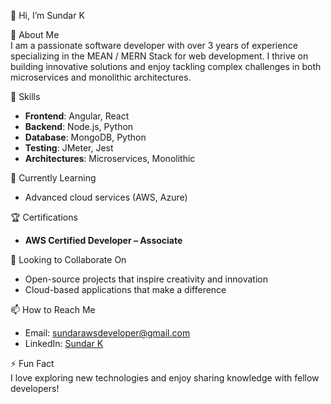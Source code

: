 

👋 Hi, I’m Sundar K

💼 About Me  
I am a passionate software developer with over 3 years of experience specializing in the MEAN / MERN Stack for web development. I thrive on building innovative solutions and enjoy tackling complex challenges in both microservices and monolithic architectures.

👀 Skills
- **Frontend**: Angular, React  
- **Backend**: Node.js, Python  
- **Database**: MongoDB, Python  
- **Testing**: JMeter, Jest  
- **Architectures**: Microservices, Monolithic  

🌱 Currently Learning  
- Advanced cloud services (AWS, Azure)

🏆 Certifications  
- **AWS Certified Developer – Associate**

💞️ Looking to Collaborate On  
- Open-source projects that inspire creativity and innovation  
- Cloud-based applications that make a difference

📫 How to Reach Me  
- Email: sundarawsdeveloper@gmail.com  
- LinkedIn: [Sundar K](https://www.linkedin.com/in/sundarclouddev/)

⚡ Fun Fact  
I love exploring new technologies and enjoy sharing knowledge with fellow developers!
